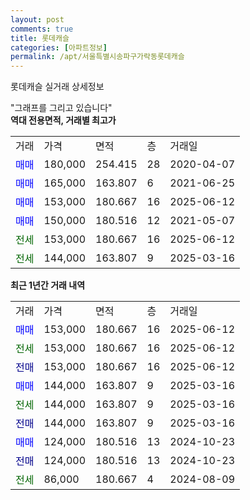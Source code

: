 ```yaml
---
layout: post
comments: true
title: 롯데캐슬
categories: [아파트정보]
permalink: /apt/서울특별시송파구가락동롯데캐슬
---
```


롯데캐슬 실거래 상세정보

<script type="text/javascript">
  google.charts.load('current', {'packages':['line', 'corechart']});
  google.charts.setOnLoadCallback(drawChart);

  function drawChart() {
    var data = new google.visualization.DataTable();
    data.addColumn('date', '거래일');
    data.addColumn('number', "매매");
    data.addColumn('number', "전세");
    data.addColumn('number', "전매");

    data.addRows([[new Date(Date.parse("2025-06-12")), 153000, null, null], [new Date(Date.parse("2025-06-12")), null, 153000, null], [new Date(Date.parse("2025-06-12")), null, null, 153000], [new Date(Date.parse("2025-03-16")), 144000, null, null], [new Date(Date.parse("2025-03-16")), null, 144000, null], [new Date(Date.parse("2025-03-16")), null, null, 144000], [new Date(Date.parse("2024-10-23")), 124000, null, null], [new Date(Date.parse("2024-10-23")), null, null, 124000], [new Date(Date.parse("2024-08-09")), null, 86000, null]]);

    var options = {
      hAxis: {
        format: 'yyyy/MM/dd'
      },    
      lineWidth: 0,
      pointsVisible: true,    
      title: '최근 1년간 유형별 실거래가 분포',
      legend: { position: 'bottom' }
    };

    var formatter = new google.visualization.NumberFormat({pattern:'###,###'} );
    formatter.format(data, 1);
    formatter.format(data, 2);
    
    setTimeout(function() {
        var chart = new google.visualization.LineChart(document.getElementById('columnchart_material'));
        chart.draw(data, (options));
        document.getElementById('loading').style.display = 'none';
    }, 200);
  }
</script>


<div id="loading" style="z-index:20; display: block; margin-left: 0px">"그래프를 그리고 있습니다"</div>
<div id="columnchart_material" style="width: 95%; margin-left: 0px; display: block"></div>
<!-- contents start -->
<b>역대 전용면적, 거래별 최고가</b>
<table class="sortable">
    <tr>
      <td>거래</td>
      <td>가격</td>
      <td>면적</td>
      <td>층</td>
      <td>거래일</td>
    </tr>
        <tr>
          <td><a style="color: blue">매매</a></td>
          <td>180,000</td>
          <td>254.415</td>
          <td>28</td>
          <td>2020-04-07</td>
        </tr>            <tr>
          <td><a style="color: blue">매매</a></td>
          <td>165,000</td>
          <td>163.807</td>
          <td>6</td>
          <td>2021-06-25</td>
        </tr>            <tr>
          <td><a style="color: blue">매매</a></td>
          <td>153,000</td>
          <td>180.667</td>
          <td>16</td>
          <td>2025-06-12</td>
        </tr>            <tr>
          <td><a style="color: blue">매매</a></td>
          <td>150,000</td>
          <td>180.516</td>
          <td>12</td>
          <td>2021-05-07</td>
        </tr>        
        <tr>
              <td><a style="color: darkgreen">전세</a></td>
              <td>153,000</td>
              <td>180.667</td>
              <td>16</td>
              <td>2025-06-12</td>
            </tr>            <tr>
              <td><a style="color: darkgreen">전세</a></td>
              <td>144,000</td>
              <td>163.807</td>
              <td>9</td>
              <td>2025-03-16</td>
            </tr>        
    
</table>

<b>최근 1년간 거래 내역</b>

<table class="sortable">
    <tr>
      <td>거래</td>
      <td>가격</td>
      <td>면적</td>
      <td>층</td>
      <td>거래일</td>
    </tr>
    <tr>
      <td><a style="color: blue">매매</a></td>
      <td>153,000</td>
      <td>180.667</td>
      <td>16</td>
      <td>2025-06-12</td>
    </tr>          <tr>
      <td><a style="color: darkgreen">전세</a></td>
      <td>153,000</td>
      <td>180.667</td>
      <td>16</td>
      <td>2025-06-12</td>
    </tr>          <tr>
      <td><a style="color: darkblue">전매</a></td>
      <td>153,000</td>
      <td>180.667</td>
      <td>16</td>
      <td>2025-06-12</td>
    </tr>          <tr>
      <td><a style="color: blue">매매</a></td>
      <td>144,000</td>
      <td>163.807</td>
      <td>9</td>
      <td>2025-03-16</td>
    </tr>          <tr>
      <td><a style="color: darkgreen">전세</a></td>
      <td>144,000</td>
      <td>163.807</td>
      <td>9</td>
      <td>2025-03-16</td>
    </tr>          <tr>
      <td><a style="color: darkblue">전매</a></td>
      <td>144,000</td>
      <td>163.807</td>
      <td>9</td>
      <td>2025-03-16</td>
    </tr>          <tr>
      <td><a style="color: blue">매매</a></td>
      <td>124,000</td>
      <td>180.516</td>
      <td>13</td>
      <td>2024-10-23</td>
    </tr>          <tr>
      <td><a style="color: darkblue">전매</a></td>
      <td>124,000</td>
      <td>180.516</td>
      <td>13</td>
      <td>2024-10-23</td>
    </tr>          <tr>
      <td><a style="color: darkgreen">전세</a></td>
      <td>86,000</td>
      <td>180.667</td>
      <td>4</td>
      <td>2024-08-09</td>
    </tr>      </table>
<!-- contents end -->    

